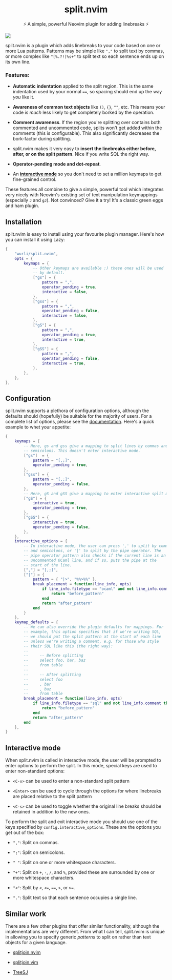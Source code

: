 <h1 align="center">split.nvim</h1>
<p align="center">⚡️ A simple, powerful Neovim plugin for adding linebreaks ⚡️</p>

![](demo.gif)

split.nvim is a plugin which adds linebreaks to your code based on one or more
Lua patterns. Patterns may be simple like `","` to split text by commas, or
more complex like `"[%.?!]%s+"` to split text so each sentence ends up on
its own line.

### Features:

*   **Automatic indentation** applied to the split region. This is the same
    indentation used by your normal `==`, so spacing should end up the way
    _you_ like it.

*   **Awareness of common text objects** like `()`, `{}`, `""`, etc. This means
    your code is _much_ less likely to get completely borked by the operation.

*   **Comment awareness**. If the region you're splitting over contains both
    commented and uncommented code, splits won't get added within the comments
    (this is configurable). This also significantly decreases the bork-factor
    during splitting.

*   split.nvim makes it very easy to **insert the linebreaks either before,
    after, or on the split pattern**. Nice if you write SQL the right way.

*   **Operator-pending mode and dot-repeat**.

*   An [**interactive mode**](#interactive-mode) so you don't need to set a
    million keymaps to get fine-grained control.

These features all combine to give a simple, powerful tool which integrates
very nicely with Neovim's existing set of text manipulation keymappings
(especially `J` and `gJ`). Not convinced? Give it a try! It's a classic green
eggs and ham plugin.

## Installation

split.nvim is easy to install using your favourite plugin manager. Here's how
you can install it using Lazy:

``` Lua
{
    "wurli/split.nvim",
    opts = {
        keymaps = {
            -- Other keymaps are available :) these ones will be used
            -- by default.
            ["gs"] = {
                pattern = ",",
                operator_pending = true,
                interactive = false,
            },
            ["gss"] = {
                pattern = ",",
                operator_pending = false,
                interactive = false,
            },
            ["gS"] = {
                pattern = ",",
                operator_pending = true,
                interactive = true,
            },
            ["gSS"] = {
                pattern = ",",
                operator_pending = false,
                interactive = true,
            },
        },
    },
},
```

## Configuration

split.nvim supports a plethora of configuration options, although the defaults
should (hopefully) be suitable for the majority of users. For a complete
list of options, please see the [documentation](doc/split.txt). Here's
a quick example to whet your appetite:

``` lua
{
    keymaps = {
        -- Here, gs and gss give a mapping to split lines by commas and
        -- semicolons. This doesn't enter interactive mode.
        ["gs"]  = {
            pattern = "[,;]",
            operator_pending = true,
        },
        ["gss"] = {
            pattern = "[,;]",
            operator_pending = false,
        },
        -- Here, gS and gSS give a mapping to enter interactive split mode...
        ["gS"] = {
            interactive = true,
            operator_pending = true,
        },
        ["gSS"] = {
            interactive = true,
            operator_pending = false,
        },
    },
    interactive_options = {
        -- In interactive mode, the user can press ',' to split by commas
        -- and semicolons, or '|' to split by the pipe operator. The
        -- pipe operator pattern also checks if the current line is an
        -- uncommented OCaml line, and if so, puts the pipe at the
        -- start of the line.
        [","] = "[,;]",
        ["|"] = {
            pattern = { "|>", "%%>%%" },
            break_placement = function(line_info, opts)
                if line_info.filetype == "ocaml" and not line_info.comment then
                    return "before_pattern"
                end
                return "after_pattern"
            end
        }
    },
    keymap_defaults = {
        -- We can also override the plugin defaults for mappings. For
        -- example, this option specifies that if we're writing SQL,
        -- we should put the split pattern at the start of each line
        -- unless we're writing a comment, e.g. for those who style
        -- their SQL like this (the right way):
        --
        --     -- Before splitting
        --     select foo, bar, baz
        --     from table
        --
        --     -- After splitting
        --     select foo
        --     , bar
        --     , baz
        --     from table
        break_placement = function(line_info, opts)
            if line_info.filetype == "sql" and not line_info.comment then
                return "before_pattern"
            end
            return "after_pattern"
        end
    },
}
```

## Interactive mode

When split.nvim is called in interactive mode, the user will be prompted to
enter options to perform the split. In this mode, special keys are used to
enter non-standard options:

*   `<C-x>` can be used to enter a non-standard split pattern

*   `<Enter>` can be used to cycle through the options for where linebreaks are
    placed relative to the split pattern

*   `<C-s>` can be used to toggle whether the original line breaks should be
    retained in addition to the new ones.

To perform the split and exit interactive mode you should use one of the
keys specified by `config.interactive_options`. These are the options
you get out of the box:

*    `","`: Split on commas.

*    `";"`: Split on semicolons.

*    `" "`: Split on one or more whitespace characters.

*    `"+"`: Split on `+`, `-`, `/`, and `%`, provided these are surrounded by
            one or more whitespace characters.

*    `"<"`: Split by `<`, `<=`, `==`, `>`, or `>=`.

*    `"."`: Split text so that each sentence occupies a single line.

## Similar work

There are a few other plugins that offer similar functionality, although the
implementations are very different. From what I can tell, split.nvim is unique
in allowing you to specify generic _patterns_ to split on rather than text
objects for a given language.

*   [splitjoin.nvim](https://github.com/bennypowers/splitjoin.nvim)

*   [splitjoin.vim](https://github.com/AndrewRadev/splitjoin.vim)

*   [TreeSJ](https://github.com/Wansmer/treesj)

